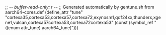 ;; -*- buffer-read-only: t -*-
;; Generated automatically by gentune.sh from aarch64-cores.def
(define_attr "tune"
	"cortexa35,cortexa53,cortexa57,cortexa72,exynosm1,qdf24xx,thunderx,xgene1,vulcan,cortexa57cortexa53,cortexa72cortexa53"
	(const (symbol_ref "((enum attr_tune) aarch64_tune)")))
